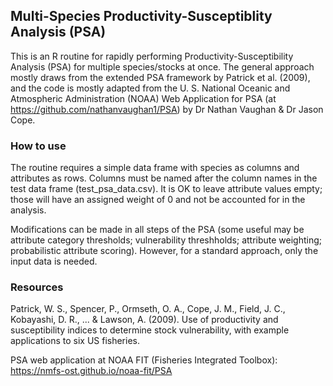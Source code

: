 ## Multi-Species Productivity-Susceptiblity Analysis (PSA)

This is an R routine for rapidly performing Productivity-Susceptibility Analysis (PSA) for multiple species/stocks at once. The general approach mostly draws from the extended PSA framework by Patrick et al. (2009), and the code is mostly adapted from the U. S. National Oceanic and Atmospheric Administration (NOAA) Web Application for PSA (at https://github.com/nathanvaughan1/PSA) by Dr Nathan Vaughan & Dr Jason Cope. 

### How to use

The routine requires a simple data frame with species as columns and attributes as rows. Columns must be named after the column names in the test data frame (test_psa_data.csv). It is OK to leave attribute values empty; those will have an assigned weight of 0 and not be accounted for in the analysis.

Modifications can be made in all steps of the PSA (some useful may be attribute category thresholds; vulnerability threshholds; attribute weighting; probabilistic attribute scoring). However, for a standard approach, only the input data is needed.

### Resources
Patrick, W. S., Spencer, P., Ormseth, O. A., Cope, J. M., Field, J. C., Kobayashi, D. R., ... & Lawson, A. (2009). Use of productivity and susceptibility indices to determine stock vulnerability, with example applications to six US fisheries.

PSA web application at NOAA FIT (Fisheries Integrated Toolbox): https://nmfs-ost.github.io/noaa-fit/PSA


